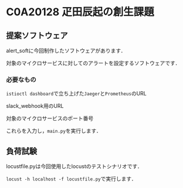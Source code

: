 # C0A20128 疋田辰起の創生課題
## 提案ソフトウェア
alert_softに今回制作したソフトウェアがあります．

対象のマイクロサービスに対してのアラートを設定するソフトウェアです．


### 必要なもの
`istioctl dashboard`で立ち上げた`Jaeger`と`Prometheus`のURL

slack_webhook用のURL

対象のマイクロサービスのポート番号

これらを入力し，`main.py`を実行します．

## 負荷試験
locustfile.pyは今回使用したlocustのテストシナリオです．

`locust -h localhost -f locustfile.py`で実行します．

